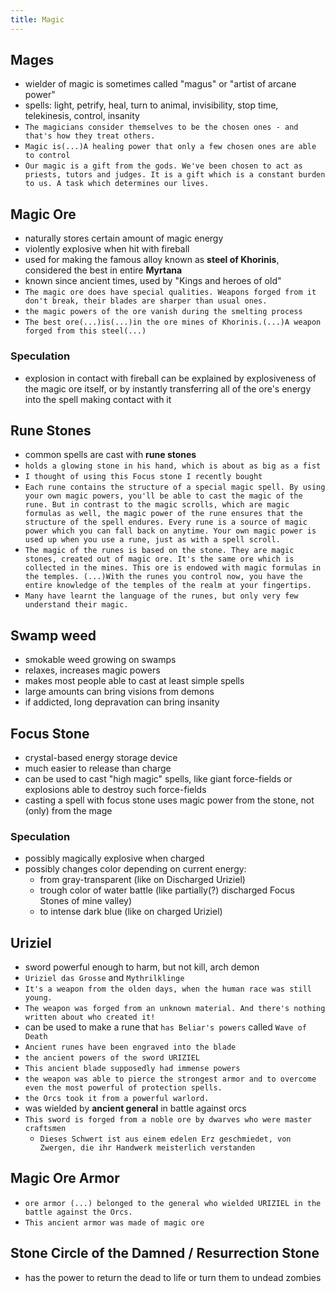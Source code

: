 ```yaml
---
title: Magic
---
```


## Mages
- wielder of magic is sometimes called "magus" or "artist of arcane power"
- spells: light, petrify, heal, turn to animal, invisibility, stop time, telekinesis, control, insanity
- `The magicians consider themselves to be the chosen ones - and that's how they treat others.`
- `Magic is(...)A healing power that only a few chosen ones are able to control`
- `Our magic is a gift from the gods. We've been chosen to act as priests, tutors and judges. It is a gift which is a constant burden to us. A task which determines our lives.`

## Magic Ore
- naturally stores certain amount of magic energy
- violently explosive when hit with fireball
- used for making the famous alloy known as __steel of Khorinis__, considered the best in entire __Myrtana__
- known since ancient times, used by "Kings and heroes of old"
- `The magic ore does have special qualities. Weapons forged from it don't break, their blades are sharper than usual ones.`
- `the magic powers of the ore vanish during the smelting process`
- `The best ore(...)is(...)in the ore mines of Khorinis.(...)A weapon forged from this steel(...)`

### Speculation
- explosion in contact with fireball can be explained by explosiveness of the magic ore itself, or by instantly transferring all of the ore's energy into the spell making contact with it

## Rune Stones
- common spells are cast with __rune stones__
- `holds a glowing stone in his hand, which is about as big as a fist`
- `I thought of using this Focus stone I recently bought`
- `Each rune contains the structure of a special magic spell. By using your own magic powers, you'll be able to cast the magic of the rune. But in contrast to the magic scrolls, which are magic formulas as well, the magic power of the rune ensures that the structure of the spell endures. Every rune is a source of magic power which you can fall back on anytime. Your own magic power is used up when you use a rune, just as with a spell scroll.`
- `The magic of the runes is based on the stone. They are magic stones, created out of magic ore. It's the same ore which is collected in the mines. This ore is endowed with magic formulas in the temples. (...)With the runes you control now, you have the entire knowledge of the temples of the realm at your fingertips.`
- `Many have learnt the language of the runes, but only very few understand their magic.`

## Swamp weed
- smokable weed growing on swamps
- relaxes, increases magic powers
- makes most people able to cast at least simple spells
- large amounts can bring visions from demons
- if addicted, long depravation can bring insanity

## Focus Stone
- crystal-based energy storage device
- much easier to release than charge
- can be used to cast "high magic" spells, like giant force-fields or explosions able to destroy such force-fields
- casting a spell with focus stone uses magic power from the stone, not (only) from the mage

### Speculation
- possibly magically explosive when charged
- possibly changes color depending on current energy:
  - from gray-transparent (like on Discharged Uriziel)
  - trough color of water battle (like partially(?) discharged Focus Stones of mine valley)
  - to intense dark blue (like on charged Uriziel)

## Uriziel
- sword powerful enough to harm, but not kill, arch demon
- `Uriziel das Grosse` and `Mythrilklinge`
- `It's a weapon from the olden days, when the human race was still young.`
- `The weapon was forged from an unknown material. And there's nothing written about who created it!`
- can be used to make a rune that `has Beliar's powers` called `Wave of Death`
- `Ancient runes have been engraved into the blade`
- `the ancient powers of the sword URIZIEL`
- `This ancient blade supposedly had immense powers`
- `the weapon was able to pierce the strongest armor and to overcome even the most powerful of protection spells.`
- `the Orcs took it from a powerful warlord.`
- was wielded by __ancient general__ in battle against orcs
- `This sword is forged from a noble ore by dwarves who were master craftsmen`
  - `Dieses Schwert ist aus einem edelen Erz geschmiedet, von Zwergen, die ihr Handwerk meisterlich verstanden`

## Magic Ore Armor
- `ore armor (...) belonged to the general who wielded URIZIEL in the battle against the Orcs.`
- `This ancient armor was made of magic ore`

## Stone Circle of the Damned / Resurrection Stone
- has the power to return the dead to life or turn them to undead zombies
